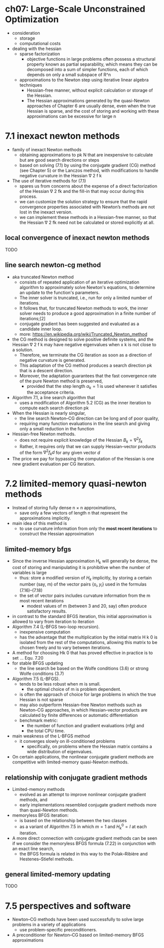 # ch07: Large-Scale Unconstrained Optimization
* consideration
  * storage
  * computational costs
* dealing with the hessian
  * sparse factorization
    * objective functions in large problems often possess a structural property known as partial separability,
      which means they can be decomposed into a sum of simpler functions,
      each of which depends on only a small subspace of R^n
  * approximations to the Newton step using iterative linear algebra techniques
    * Hessian-free manner, without explicit calculation or storage of the Hessian.
    * The Hessian approximations generated by the quasi-Newton approaches of Chapter 6
      are usually dense, even when the true Hessian is sparse, and the cost of storing and working
      with these approximations can be excessive for large n

# 7.1 inexact newton methods
* family of inexact Newton methods
  * obtaining approximations to pk N that are
    inexpensive to calculate but are good search directions or steps
  * based on
    solving (7.1) by using the conjugate gradient (CG) method (see Chapter 5) or the Lanczos method,
    with modifications to handle negative curvature in the Hessian ∇ 2 f k
* The use of iterative methods for (7.1)
  * spares us from concerns about the expense of a direct factorization of the Hessian ∇ 2 fk and
    the fill-in that may occur during this process.
  * we can customize the solution strategy to ensure that the rapid convergence properties
    associated with Newton’s methods are not lost in the inexact version.
  * we can implement these methods in a Hessian-free manner, so that the
    Hessian ∇ 2 fk need not be calculated or stored explicitly at all.

## local convergence of inexact newton methods
TODO

## line search newton-cg method
* aka truncated Newton method
  * consists of repeated application of an iterative optimization algorithm to
    approximately solve Newton's equations, to determine an update to the function's parameters.
  * The inner solver is truncated, i.e., run for only a limited number of iterations.
  * It follows that, for truncated Newton methods to work, the inner solver needs to
    produce a good   approximation in a finite number of iterations;[2]
  * conjugate gradient has been suggested and evaluated as a candidate inner loop.
  * more: https://en.wikipedia.org/wiki/Truncated_Newton_method
* the CG method is designed to solve positive definite systems, and
  the Hessian ∇ 2 f k may have negative eigenvalues when x k is not close to a solution.
  * Therefore, we terminate the CG iteration as soon as
    a direction of negative curvature is generated.
  * This adaptation of the CG method produces a search direction pk that is a descent direction.
  * Moreover, the adaptation guarantees that the fast convergence rate of the pure Newton method is preserved,
    * provided that the step length $\alpha_k = 1$ is used whenever it satisfies the acceptance criteria.
* Algorithm 7.1, a line search algorithm that
  * uses a modification of Algorithm 5.2 (CG)
    as the inner iteration to compute each search direction pk
* When the Hessian is nearly singular,
  * the line search Newton–CG direction can be long and of poor quality,
  * requiring many function evaluations in the line search and
    giving only a small reduction in the function
* Hessian-free Newton methods.
  * does not require explicit knowledge of the Hessian $B_k = \nabla^2 f_k$
  * Rather, it requires only that we can supply Hessian–vector products of
    the form $\nabla^2 f_k d$ for any given vector $d$
* The price we pay for
  bypassing the computation of the Hessian is one new gradient evaluation per CG iteration.

# 7.2 limited-memory quasi-newton methods
* Instead of storing fully dense n × n approximations,
  * save only a few vectors of length n that represent the approximations implicitly.
* main idea of this method is
  * to use curvature information from only the **most recent iterations**
    to construct the Hessian approximation

## limited-memory bfgs
* Since the inverse Hessian approximation $H_k$ will generally be dense,
  the cost of storing and manipulating it is prohibitive when the number of variables is large
  * thus: store a modified version of $H_k$ implicitly,
    by storing a certain number (say, m) of the vector pairs $\{s_i, y_i\}$ used in the formulas (7.16)–(7.18)
  * the set of vector pairs includes curvature information from the m most recent iterations
    * modest values of m (between 3 and 20, say) often produce satisfactory results.
* in contrast to the standard BFGS iteration, this initial approximation is
  allowed to vary from iteration to iteration
* Algorithm 7.4 (L-BFGS two-loop recursion).
  * inexpensive computation
  * has the advantage that the multiplication by the
    initial matrix H k 0 is isolated from the rest of the computations, allowing this matrix to be
    chosen freely and to vary between iterations.
* A method for choosing Hk 0 that has proved effective in practice is to set ... Equ. 7.20
* for stable BFGS updating
  * the line search be based on the Wolfe conditions (3.6) or strong Wolfe conditions (3.7)
* Algorithm 7.5 (L-BFGS).
  * tends to be less robust when m is small.
    * the optimal choice of m is problem dependent.
  * is often the approach of choice for large problems in which the true Hessian is not sparse
  * may also outperform Hessian-free Newton methods such as Newton–CG approaches,
    in which Hessian–vector products are calculated by finite differences or automatic differentiation
  * benchmark metric:
    * the number of function and gradient evaluations (nfg) and
    * the total CPU time.
* main weakness of the L-BFGS method
  * it converges slowly on ill-conditioned problems
    * specifically, on problems where the Hessian matrix contains a wide distribution of eigenvalues.
* On certain applications, the nonlinear conjugate gradient methods are
  competitive with limited-memory quasi-Newton methods.

## relationship with conjugate gradient methods
* Limited-memory methods
  * evolved as an attempt to improve nonlinear conjugate gradient methods, and
  * early implementations resembled conjugate gradient methods more than quasi-Newton methods.
* memoryless BFGS iteration:
  * is based on the relationship between the two classes
  * as a variant of Algorithm 7.5 in which $m=1$ and $H_k^0=I$ at each iteration.
* A more direct connection with conjugate gradient methods can be seen if we consider
  the memoryless BFGS formula (7.22) in conjunction with an exact line search,
  * the BFGS formula is related in this way to the Polak–Ribière and Hestenes–Stiefel methods.

## general limited-memory updating
TODO

# 7.5 perspectives and software
* Newton–CG methods have been used successfully to solve large problems in a variety of applications
  * use problem-specific preconditioners.
* A preconditioner for Newton–CG based on limited-memory BFGS approximations
